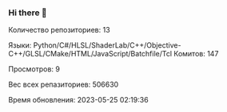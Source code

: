 ### Hi there 👋
Количество репозиториев: 13

Языки: Python/C#/HLSL/ShaderLab/C++/Objective-C++/GLSL/CMake/HTML/JavaScript/Batchfile/Tcl
Комитов: 147

Просмотров: 9

Вес всех репазиториев: 506630

Время обновления: 2023-05-25 02:19:36

<!--
**Emeteil/Emeteil** is a ✨ _special_ ✨ repository because its `README.md` (this file) appears on your GitHub profile.

Here are some ideas to get you started:

- 🔭 I’m currently working on ...
- 🌱 I’m currently learning ...
- 👯 I’m looking to collaborate on ...
- 🤔 I’m looking for help with ...
- 💬 Ask me about ...
- 📫 How to reach me: ...
- 😄 Pronouns: ...
- ⚡ Fun fact: ...
-->
